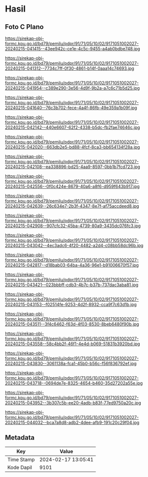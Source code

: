 # Hasil

## Foto C Plano

https://sirekap-obj-formc.kpu.go.id/bd79/pemilu/pdpr/91/71/05/10/02/9171051002027-20240215-041415--43ee942c-ce1e-4c5c-9455-a4ab0bdbe748.jpg

https://sirekap-obj-formc.kpu.go.id/bd79/pemilu/pdpr/91/71/05/10/02/9171051002027-20240215-041312--7734c7ff-0f30-4861-b14f-0aaa14c74693.jpg

https://sirekap-obj-formc.kpu.go.id/bd79/pemilu/pdpr/91/71/05/10/02/9171051002027-20240215-041954--c389e290-3e56-4d9f-9b2a-a7c6c71b5d25.jpg

https://sirekap-obj-formc.kpu.go.id/bd79/pemilu/pdpr/91/71/05/10/02/9171051002027-20240215-041640--76c3b702-fece-4a4f-86fb-49e359a1b09f.jpg

https://sirekap-obj-formc.kpu.go.id/bd79/pemilu/pdpr/91/71/05/10/02/9171051002027-20240215-042142--440e6607-62f2-4338-b5dc-fb2fae74646c.jpg

https://sirekap-obj-formc.kpu.go.id/bd79/pemilu/pdpr/91/71/05/10/02/9171051002027-20240215-042020--663db2e5-bd88-4fcf-8ca3-bb654134f28a.jpg

https://sirekap-obj-formc.kpu.go.id/bd79/pemilu/pdpr/91/71/05/10/02/9171051002027-20240215-042108--ea338896-bd25-4aa9-8597-0bb1b7fcd723.jpg

https://sirekap-obj-formc.kpu.go.id/bd79/pemilu/pdpr/91/71/05/10/02/9171051002027-20240215-042556--0f0c424e-8679-40a6-a8f6-d959f643b917.jpg

https://sirekap-obj-formc.kpu.go.id/bd79/pemilu/pdpr/91/71/05/10/02/9171051002027-20240215-042639--26c634e7-2b3f-4347-8e7f-af75accdeed8.jpg

https://sirekap-obj-formc.kpu.go.id/bd79/pemilu/pdpr/91/71/05/10/02/9171051002027-20240215-042908--907cfc32-45ba-4739-80a9-3435dc076fc3.jpg

https://sirekap-obj-formc.kpu.go.id/bd79/pemilu/pdpr/91/71/05/10/02/9171051002027-20240215-043042--4ec3adc6-4f20-4482-a2d4-c08bb58dc96b.jpg

https://sirekap-obj-formc.kpu.go.id/bd79/pemilu/pdpr/91/71/05/10/02/9171051002027-20240215-042817--d18bab03-64ba-4a36-96e1-b91006670f57.jpg

https://sirekap-obj-formc.kpu.go.id/bd79/pemilu/pdpr/91/71/05/10/02/9171051002027-20240215-043421--023bbbff-cdb3-4b7c-b37b-737dac3aba81.jpg

https://sirekap-obj-formc.kpu.go.id/bd79/pemilu/pdpr/91/71/05/10/02/9171051002027-20240215-043153--f02514fe-9253-4d2f-8932-cca9f7c63d1b.jpg

https://sirekap-obj-formc.kpu.go.id/bd79/pemilu/pdpr/91/71/05/10/02/9171051002027-20240215-043511--3f4c6462-f63d-4f03-8530-8beb6480f90b.jpg

https://sirekap-obj-formc.kpu.go.id/bd79/pemilu/pdpr/91/71/05/10/02/9171051002027-20240215-043558--58c4bb2f-46f1-4e4d-b069-51831b3920bd.jpg

https://sirekap-obj-formc.kpu.go.id/bd79/pemilu/pdpr/91/71/05/10/02/9171051002027-20240215-043830--3061138a-fca1-45b0-b56c-f56f836792ef.jpg

https://sirekap-obj-formc.kpu.go.id/bd79/pemilu/pdpr/91/71/05/10/02/9171051002027-20240215-043718--0694de7e-8325-4654-b460-35d27202a55e.jpg

https://sirekap-obj-formc.kpu.go.id/bd79/pemilu/pdpr/91/71/05/10/02/9171051002027-20240215-043952--3b307c5b-ee20-4adb-b83f-77ed9750a20c.jpg

https://sirekap-obj-formc.kpu.go.id/bd79/pemilu/pdpr/91/71/05/10/02/9171051002027-20240215-044032--bca7a8d8-adb2-4dee-afb9-191c20c29f04.jpg


## Metadata

| Key        | Value               |
| ---------- | ------------------- |
| Time Stamp | 2024-02-17 13:05:41 |
| Kode Dapil | 9101                |



